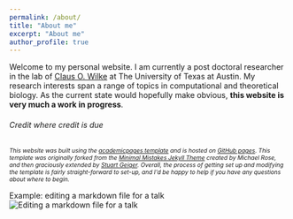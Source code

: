 ```yaml
---
permalink: /about/
title: "About me"
excerpt: "About me"
author_profile: true
---
```

Welcome to my personal website. I am currently a post doctoral researcher in the lab of [Claus O. Wilke](https://wilkelab.org/) at The University of Texas at Austin. My research interests span a range of topics in computational and theoretical biology. As the current state would hopefully make obvious, **this website is very much a work in progress**.



###### Credit where credit is due
<span style="font-size:0.75em;">*This website was built using the [academicpages template](https://github.com/academicpages/academicpages.github.io) and is hosted on [GitHub pages](https://pages.github.com). This template was originally forked from the [Minimal Mistakes Jekyll Theme](https://mmistakes.github.io/minimal-mistakes/) created by Michael Rose, and then graciously extended by [Stuart Geiger](stuartgeiger.com). Overall, the process of getting set up and modifying the template is fairly straight-forward to set-up, and I'd be happy to help if you have any questions about where to begin.* </span>

Example: editing a markdown file for a talk
![Editing a markdown file for a talk](/images/editing-talk.png)
